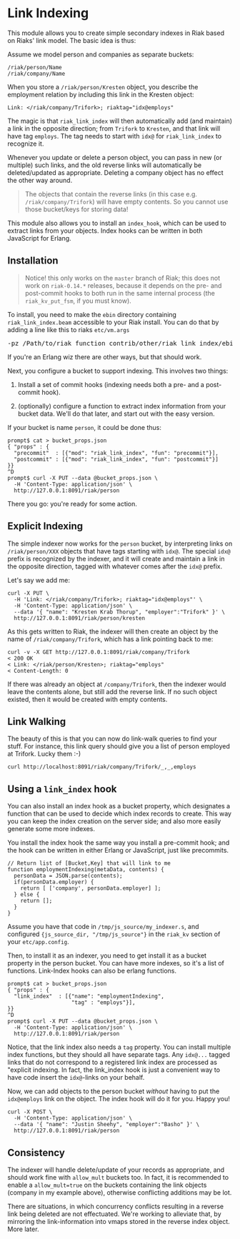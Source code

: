 

<h1>Link Indexing</h1>

This module allows you to create simple secondary indexes
in Riak based on Riaks' link model.  The basic idea is thus:

Assume we model person and companies as separate buckets:

    /riak/person/Name
    /riak/company/Name

When you store a `/riak/person/Kresten` object, you describe the
employment relation by including this link in the Kresten object:

    Link: </riak/company/Trifork>; riaktag="idx@employs"

The magic is that `riak_link_index` will then automatically add (and
maintain) a link in the opposite direction; from `Trifork` to
`Kresten`, and that link will have tag `employs`.  The tag needs to
start with `idx@` for `riak_link_index` to recognize it.

Whenever you update or delete a person object, you can pass in new (or
multiple) such links, and the old reverse links will automatically be
deleted/updated as appropriate.  Deleting a company object has no
effect the other way around.

> The objects that contain the reverse links (in this case
e.g. `/riak/company/Trifork`) will have empty contents.  So you cannot
use those bucket/keys for storing data!

This module also allows you to install an `index_hook`, which can be
used to extract links from your objects.  Index hooks can be written in
both JavaScript for Erlang.


Installation
------------

> Notice! this only works on the `master` branch of Riak; this
> does not work on `riak-0.14.*` releases, because it depends on the
> pre- and post-commit hooks to both run in the same internal process
> (the `riak_kv_put_fsm`, if you must know).

To install, you need to make the `ebin` directory containing
`riak_link_index.beam` accessible to your Riak install.  You can do that
by adding a line like this to riaks `etc/vm.args`

<pre>-pz /Path/to/riak_function_contrib/other/riak_link_index/ebin</pre>

If you're an Erlang wiz there are other ways, but that should work.


Next, you configure a bucket to support indexing.  This involves two things:

1. Install a set of commit hooks (indexing needs both a pre- and a
   post-commit hook).

2. (optionally) configure a function to extract index information
   from your bucket data.  We'll do that later, and start out with
   the easy version.

If your bucket is name `person`, it could be done thus:

    prompt$ cat > bucket_props.json
    { "props" : {
      "precommit"  : [{"mod": "riak_link_index", "fun": "precommit"}],
      "postcommit" : [{"mod": "riak_link_index", "fun": "postcommit"}]
    }}
    ^D
    prompt$ curl -X PUT --data @bucket_props.json \
      -H 'Content-Type: application/json' \
      http://127.0.0.1:8091/riak/person

There you go: you're ready for some action.

Explicit Indexing
-----------------


The simple indexer now works for the `person` bucket, by interpreting
links on `/riak/person/XXX` objects that have tags starting with
`idx@`.  The special `idx@` prefix is recognized by the indexer, and
it will create and maintain a link in the opposite direction, tagged
with whatever comes after the `idx@` prefix.

Let's say we add me:

    curl -X PUT \
      -H 'Link: </riak/company/Trifork>; riaktag="idx@employs"' \
      -H 'Content-Type: application/json' \
      --data '{ "name": "Kresten Krab Thorup", "employer":"Trifork" }' \
      http://127.0.0.1:8091/riak/person/kresten

As this gets written to Riak, the indexer will then
create an object by the name of `/riak/company/Trifork`,
which has a link pointing back to me:

    curl -v -X GET http://127.0.0.1:8091/riak/company/Trifork
    < 200 OK
    < Link: </riak/person/Kresten>; riaktag="employs"
    < Content-Length: 0

If there was already an object at `/company/Trifork`, then the indexer
would leave the contents alone, but still add the reverse link.  If no
such object existed, then it would be created with empty contents.

Link Walking
------------

The beauty of this is that you can now do link-walk queries to find
your stuff.  For instance, this link query should give you a list of
person employed at Trifork.  Lucky them :-)

    curl http://localhost:8091/riak/company/Trifork/_,_,employs

Using a `link_index` hook
-------------------------

You can also install an index hook as a bucket property, which designates
a function that can be used to decide which index records to create.  This way
you can keep the index creation on the server side; and also more easily
generate some more indexes.

You install the index hook the same way you install a pre-commit hook; and the
hook can be written in either Erlang or JavaScript, just like precommits.

    // Return list of [Bucket,Key] that will link to me
    function employmentIndexing(metaData, contents) {
      personData = JSON.parse(contents);
      if(personData.employer) {
        return [ ['company', personData.employer] ];
      } else {
        return [];
      }
    }

Assume you have that code in `/tmp/js_source/my_indexer.s`, and
configured `{js_source_dir, "/tmp/js_source"}` in the `riak_kv`
section of your `etc/app.config`.

Then, to install it as an indexer, you need to get install it as a
bucket property in the person bucket.  You can have more indexes, so
it's a list of functions.  Link-Index hooks can also be erlang
functions.

    prompt$ cat > bucket_props.json
    { "props" : {
      "link_index"  : [{"name": "employmentIndexing",
                        "tag" : "employs"}],
    }}
    ^D
    prompt$ curl -X PUT --data @bucket_props.json \
      -H 'Content-Type: application/json' \
      http://127.0.0.1:8091/riak/person

Notice, that the link index also needs a `tag` property.  You can
install multiple index functions, but they should all have separate
tags.  Any `idx@...` tagged links that do not correspond to a
registered link index are processed as "explicit indexing.  In fact,
the link_index hook is just a convenient way to have code insert the
`idx@`-links on your behalf.

Now, we can add objects to the person bucket *without* having to put
the `idx@employs` link on the object.  The index hook will do it for
you.  Happy you!

    curl -X POST \
      -H 'Content-Type: application/json' \
      --data '{ "name": "Justin Sheehy", "employer":"Basho" }' \
      http://127.0.0.1:8091/riak/person


Consistency
-----------

The indexer will handle delete/update of your records as appropriate,
and should work fine with `allow_mult` buckets too.  In fact, it is
recommended to enable a `allow_mult=true` on the buckets containing
the link objects (company in my example above), otherwise conflicting
additions may be lot.

There are situations, in which concurrency conflicts resulting in a
reverse link being deleted are not effectuated.  We're working to
alleviate that, by mirroring the link-information into vmaps stored in
the reverse index object.  More later.



